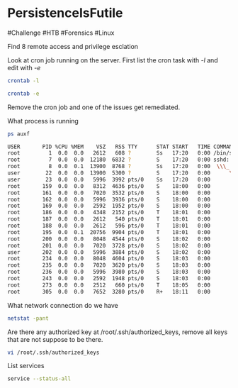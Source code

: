 # PersistenceIsFutile
#Challenge #HTB #Forensics #Linux

Find 8 remote access and privilege esclation



Look at cron job running on the server. 
First list the cron task with *-l* and edit with *-e*
```bash
crontab -l  

crontab -e
```

Remove the cron job and one of the issues get remediated. 

What process is running 

```bash
ps auxf

USER       PID %CPU %MEM    VSZ   RSS TTY      STAT START   TIME COMMAND  
root         1  0.0  0.0   2612   608 ?        Ss   17:20   0:00 /bin/sh -c /usr/sbin/sshd -D -p 23  
root         7  0.0  0.0  12180  6832 ?        S    17:20   0:00 sshd: /usr/sbin/sshd -D -p 23 \[listener\] 0 of 10-100 startups  
root         8  0.0  0.1  13900  8768 ?        Ss   17:20   0:00  \\\_ sshd: user \[priv\]  
user        22  0.0  0.0  13900  5300 ?        S    17:20   0:00      \\\_ sshd: user@pts/0  
user        23  0.0  0.0   5996  3992 pts/0    Ss   17:20   0:00          \\\_ -bash  
root       159  0.0  0.0   8312  4636 pts/0    S    18:00   0:00              \\\_ sudo su root  
root       161  0.0  0.0   7020  3532 pts/0    S    18:00   0:00                  \\\_ su root  
root       162  0.0  0.0   5996  3936 pts/0    S    18:00   0:00                      \\\_ bash  
root       169  0.0  0.0   2592  1952 pts/0    S    18:00   0:00                          \\\_ alertd -e /bin/bash -lnp 4444  
root       186  0.0  0.0   4348  2152 pts/0    T    18:01   0:00                          \\\_ crontab -e  
root       187  0.0  0.0   2612   540 pts/0    T    18:01   0:00                          |   \\\_ /bin/sh -c /usr/bin/sensible-editor /tmp/crontab.kNznig/crontab  
root       188  0.0  0.0   2612   596 pts/0    T    18:01   0:00                          |       \\\_ /bin/sh /usr/bin/sensible-editor /tmp/crontab.kNznig/crontab  
root       195  0.0  0.1  20756  9904 pts/0    T    18:01   0:00                          |           \\\_ editor /tmp/crontab.kNznig/crontab  
root       200  0.0  0.0   8048  4544 pts/0    S    18:02   0:00                          \\\_ sudo su user  
root       201  0.0  0.0   7020  3728 pts/0    S    18:02   0:00                              \\\_ su user  
user       202  0.0  0.0   5996  3884 pts/0    S    18:02   0:00                                  \\\_ bash  
root       234  0.0  0.0   8048  4604 pts/0    S    18:03   0:00                                      \\\_ sudo su  
root       235  0.0  0.0   7020  3620 pts/0    S    18:03   0:00                                          \\\_ su  
root       236  0.0  0.0   5996  3980 pts/0    S    18:03   0:00                                              \\\_ bash  
root       243  0.0  0.0   2592  1948 pts/0    S    18:03   0:00                                                  \\\_ alertd -e /bin/bash -lnp 4444  
root       273  0.0  0.0   2512   660 pts/0    T    18:05   0:00                                                  \\\_ alertd  
root       305  0.0  0.0   7652  3280 pts/0    R+   18:11   0:00                                                  \\\_ ps auxf
```

What network connection do we have 

```bash
netstat -pant
```

Are there any authorized key at /root/.ssh/authorized_keys, remove all keys that are not suppose to be there.
```bash
vi /root/.ssh/authorized_keys
```


List services 
```bash
service --status-all
```